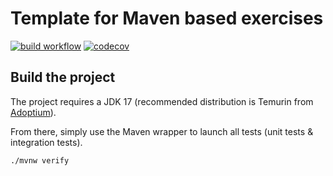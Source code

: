 # Template for Maven based exercises

[![build workflow](https://github.com/Razziat/uml_grapher/actions/workflows/build.yml/badge.svg)](https://github.com/Razziat/uml_grapher/actions)
[![codecov](https://codecov.io/gh/Razziat/uml_grapher/branch/main/graph/badge.svg)](https://codecov.io/gh/Razziat/uml_grapher)

## Build the project

The project requires a JDK 17 (recommended distribution is Temurin from [Adoptium](https://adoptium.net/)).

From there, simply use the Maven wrapper to launch all tests (unit tests & integration tests).

`./mvnw verify`
